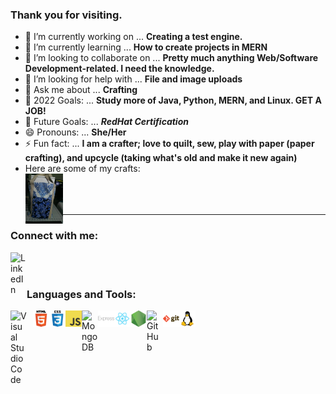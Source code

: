 ### Thank you for visiting.

- 🔭 I’m currently working on ... **Creating a test engine.**
- 🌱 I’m currently learning ...  **How to create projects in MERN**
- 👯 I’m looking to collaborate on ... **Pretty much anything Web/Software Development-related.  I need the knowledge.**
- 🤔 I’m looking for help with ... **File and image uploads**
- 💬 Ask me about ... **Crafting**
- 🥅 2022 Goals: ... **Study more of Java, Python, MERN, and Linux. GET A JOB!**
- 🥅 Future Goals: ... ***RedHat Certification***
- 😄 Pronouns: ... **She/Her**
- ⚡ Fun fact: ... **I am a crafter; love to quilt, sew, play with paper (paper crafting), and upcycle (taking what's old and make it new again)**
- Here are some of my crafts:<br />
[<img align="left" alt="Railroad Tote Bag" width="60px" src="./img/crafts/railroad_tote_bag.jpg" />]("./img/crafts/railroad_tote_bag.jpg")<br /><br /><br />


<!--- <img align="left" alt="Crafting Icon" width="15px" style="margin-top:10px;" src="https://p.kindpng.com/picc/s/773-7732632_crafting-icon-handmade-icon-vector-png-transparent-png.png" />-->
-----
### Connect with me:
[<img align="left" alt="LinkedIn" width="26px" src="https://cdn.jsdelivr.net/npm/simple-icons@v6/icons/linkedin.svg" />](https://www.linkedin.com/in/laura-v-bullock/)

<br /><br/>

### Languages and Tools:
<img align="left" alt="Visual Studio Code" width="26px" src="https://cdn.jsdelivr.net/gh/devicons/devicon/icons/vscode/vscode-original.svg" style="padding-right:10px;" />
<img align="left" alt="HTML5" width="26px" src="https://raw.githubusercontent.com/github/explore/80688e429a7d4ef2fca1e82350fe8e3517d3494d/topics/html/html.png" />
<img align="left" alt="CSS3" width="26px" src="https://raw.githubusercontent.com/github/explore/80688e429a7d4ef2fca1e82350fe8e3517d3494d/topics/css/css.png" />
<img align="left" alt="Javascript" width="26px" src="https://raw.githubusercontent.com/github/explore/80688e429a7d4ef2fca1e82350fe8e3517d3494d/topics/javascript/javascript.png" />
<img align="left" alt="MongoDB" width="26px" src="https://cdn.jsdelivr.net/npm/simple-icons@v6/icons/mongodb.svg" />
<img align="left" alt="ExpressJS" width="26px" src="https://raw.githubusercontent.com/github/explore/80688e429a7d4ef2fca1e82350fe8e3517d3494d/topics/express/express.png" />
<img align="left" alt="React" width="26px" src="https://raw.githubusercontent.com/github/explore/80688e429a7d4ef2fca1e82350fe8e3517d3494d/topics/react/react.png#gh-dark-mode-only" />
<img align="left" alt="NodeJS" width="26px" src="https://raw.githubusercontent.com/github/explore/80688e429a7d4ef2fca1e82350fe8e3517d3494d/topics/nodejs/nodejs.png" />
<img align="left" alt="GitHub" width="26px" src="https://cdn.jsdelivr.net/npm/simple-icons@v6/icons/github.svg" />
<img align="left" alt="Git" width="26px" src="https://raw.githubusercontent.com/github/explore/80688e429a7d4ef2fca1e82350fe8e3517d3494d/topics/git/git.png" />
<img align="left" alt="Linux" width="26px" src="https://raw.githubusercontent.com/github/explore/80688e429a7d4ef2fca1e82350fe8e3517d3494d/topics/linux/linux.png" />


